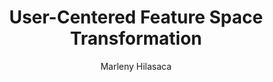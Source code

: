 ---
paperId: 28
author: Marleny Hilasaca
publicationauthor: Ochoa-Ruiz, G.
title: User-Centered Feature Space Transformation 
pdf: Poster_Hilasaca_Marleny.pdf
poster: --
alt: --
type: Poster
topic: FAT
link: --
conference: neurips
year: 2019
tags: neurips-2019
location: Vancouver, Canada
---